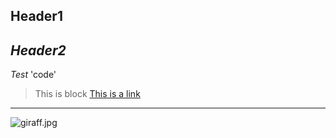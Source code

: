 **Header1**
----------
*Header2*
-------
*Test*
'code'
> This is block
[This is a link](http://google.com)
----------

![giraff.jpg](https://www.pexels.com/search/giraffe/)
